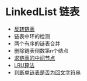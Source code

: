 # LinkedList 链表
* [反转链表](https://github.com/luvsunlight/algorithm/blob/master/%E9%93%BE%E8%A1%A8/reverseLinkedList.md)
* 链表中环的检测
* 两个有序的链表合并
* 删除链表倒数第n个结点
* [求链表的中间节点](https://github.com/luvsunlight/algorithm/blob/master/%E9%93%BE%E8%A1%A8/getMiddleNode.md)
* [LRU算法](https://github.com/luvsunlight/algorithm/blob/master/%E9%93%BE%E8%A1%A8/LRU.md)
* [判断单链表是否为回文字符串](https://github.com/luvsunlight/algorithm/blob/master/%E9%93%BE%E8%A1%A8/isLinkedListAPalindrome.md)
